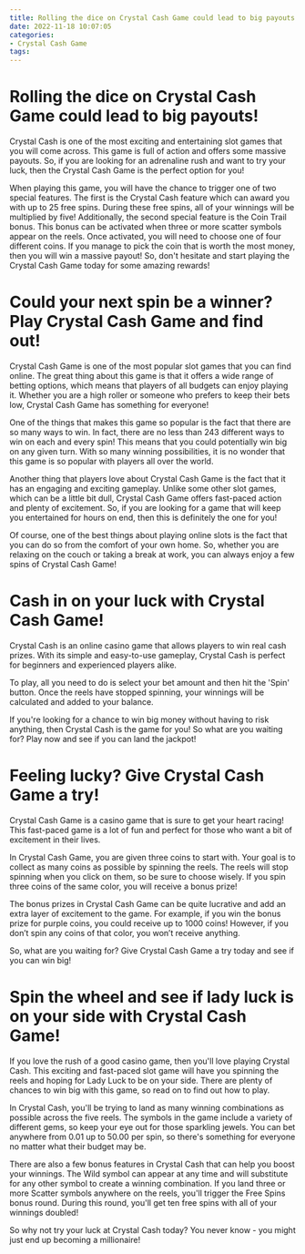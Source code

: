```yaml
---
title: Rolling the dice on Crystal Cash Game could lead to big payouts!
date: 2022-11-18 10:07:05
categories:
- Crystal Cash Game
tags:
---
```



#  Rolling the dice on Crystal Cash Game could lead to big payouts!

Crystal Cash is one of the most exciting and entertaining slot games that you will come across. This game is full of action and offers some massive payouts. So, if you are looking for an adrenaline rush and want to try your luck, then the Crystal Cash Game is the perfect option for you!

When playing this game, you will have the chance to trigger one of two special features. The first is the Crystal Cash feature which can award you with up to 25 free spins. During these free spins, all of your winnings will be multiplied by five! Additionally, the second special feature is the Coin Trail bonus. This bonus can be activated when three or more scatter symbols appear on the reels. Once activated, you will need to choose one of four different coins. If you manage to pick the coin that is worth the most money, then you will win a massive payout! So, don't hesitate and start playing the Crystal Cash Game today for some amazing rewards!

#  Could your next spin be a winner? Play Crystal Cash Game and find out!

Crystal Cash Game is one of the most popular slot games that you can find online. The great thing about this game is that it offers a wide range of betting options, which means that players of all budgets can enjoy playing it. Whether you are a high roller or someone who prefers to keep their bets low, Crystal Cash Game has something for everyone!

One of the things that makes this game so popular is the fact that there are so many ways to win. In fact, there are no less than 243 different ways to win on each and every spin! This means that you could potentially win big on any given turn. With so many winning possibilities, it is no wonder that this game is so popular with players all over the world.

Another thing that players love about Crystal Cash Game is the fact that it has an engaging and exciting gameplay. Unlike some other slot games, which can be a little bit dull, Crystal Cash Game offers fast-paced action and plenty of excitement. So, if you are looking for a game that will keep you entertained for hours on end, then this is definitely the one for you!

Of course, one of the best things about playing online slots is the fact that you can do so from the comfort of your own home. So, whether you are relaxing on the couch or taking a break at work, you can always enjoy a few spins of Crystal Cash Game!

#  Cash in on your luck with Crystal Cash Game!

Crystal Cash is an online casino game that allows players to win real cash prizes. With its simple and easy-to-use gameplay, Crystal Cash is perfect for beginners and experienced players alike.

To play, all you need to do is select your bet amount and then hit the 'Spin' button. Once the reels have stopped spinning, your winnings will be calculated and added to your balance.

If you're looking for a chance to win big money without having to risk anything, then Crystal Cash is the game for you! So what are you waiting for? Play now and see if you can land the jackpot!

#  Feeling lucky? Give Crystal Cash Game a try!

Crystal Cash Game is a casino game that is sure to get your heart racing! This fast-paced game is a lot of fun and perfect for those who want a bit of excitement in their lives.

In Crystal Cash Game, you are given three coins to start with. Your goal is to collect as many coins as possible by spinning the reels. The reels will stop spinning when you click on them, so be sure to choose wisely. If you spin three coins of the same color, you will receive a bonus prize!

The bonus prizes in Crystal Cash Game can be quite lucrative and add an extra layer of excitement to the game. For example, if you win the bonus prize for purple coins, you could receive up to 1000 coins! However, if you don’t spin any coins of that color, you won’t receive anything.

So, what are you waiting for? Give Crystal Cash Game a try today and see if you can win big!

#  Spin the wheel and see if lady luck is on your side with Crystal Cash Game!

If you love the rush of a good casino game, then you'll love playing Crystal Cash. This exciting and fast-paced slot game will have you spinning the reels and hoping for Lady Luck to be on your side. There are plenty of chances to win big with this game, so read on to find out how to play.

In Crystal Cash, you'll be trying to land as many winning combinations as possible across the five reels. The symbols in the game include a variety of different gems, so keep your eye out for those sparkling jewels. You can bet anywhere from 0.01 up to 50.00 per spin, so there's something for everyone no matter what their budget may be.

There are also a few bonus features in Crystal Cash that can help you boost your winnings. The Wild symbol can appear at any time and will substitute for any other symbol to create a winning combination. If you land three or more Scatter symbols anywhere on the reels, you'll trigger the Free Spins bonus round. During this round, you'll get ten free spins with all of your winnings doubled!

So why not try your luck at Crystal Cash today? You never know - you might just end up becoming a millionaire!